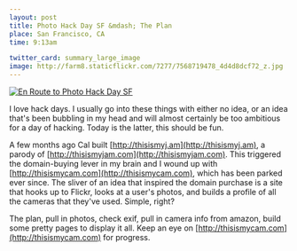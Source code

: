 ```yaml
--- 
layout: post
title: Photo Hack Day SF &mdash; The Plan
place: San Francisco, CA
time: 9:13am

twitter_card: summary_large_image
image: http://farm8.staticflickr.com/7277/7568719478_4d4d8dcf72_z.jpg
---
```


[![En Route to Photo Hack Day SF](http://farm8.staticflickr.com/7277/7568719478_4d4d8dcf72_z.jpg)](http://www.flickr.com/photos/cjmartin/7568719478/in/photostream)

I love hack days. I usually go into these things with either no idea, or an idea that's been bubbling in my head and will almost certainly be too ambitious for a day of hacking. Today is the latter, this should be fun.

A few months ago Cal built [http://thisismyj.am](http://thisismyj.am), a parody of [http://thisismyjam.com](http://thisismyjam.com). This triggered the domain-buying lever in my brain and I wound up with [http://thisismycam.com](http://thisismycam.com), which has been parked ever since. The sliver of an idea that inspired the domain purchase is a site that hooks up to Flickr, looks at a user's photos, and builds a profile of all the cameras that they've used. Simple, right?

The plan, pull in photos, check exif, pull in camera info from amazon, build some pretty pages to display it all. Keep an eye on [http://thisismycam.com](http://thisismycam.com) for progress.
